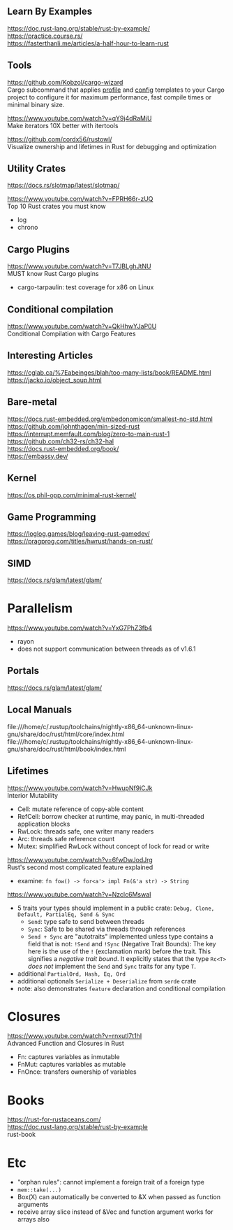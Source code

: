 ## Learn By Examples
https://doc.rust-lang.org/stable/rust-by-example/  
https://practice.course.rs/  
https://fasterthanli.me/articles/a-half-hour-to-learn-rust  

## Tools
https://github.com/Kobzol/cargo-wizard  
Cargo subcommand that applies [profile](https://doc.rust-lang.org/cargo/reference/profiles.html) and [config](https://doc.rust-lang.org/cargo/reference/config.html#configuration-format) templates to your Cargo project to configure it for maximum performance, fast compile times or minimal binary size.  

https://www.youtube.com/watch?v=qY9j4dRaMjU  
Make iterators 10X better with itertools  

https://github.com/cordx56/rustowl/  
Visualize ownership and lifetimes in Rust for debugging and optimization  

## Utility Crates
https://docs.rs/slotmap/latest/slotmap/  

https://www.youtube.com/watch?v=FPRH66r-zUQ  
Top 10 Rust crates you must know
* log
* chrono

## Cargo Plugins
https://www.youtube.com/watch?v=T7JBLghJtNU  
MUST know Rust Cargo plugins
* cargo-tarpaulin: test coverage for x86 on Linux

## Conditional compilation
https://www.youtube.com/watch?v=QkHhwYJaP0U  
Conditional Compilation with Cargo Features

## Interesting Articles
https://cglab.ca/%7Eabeinges/blah/too-many-lists/book/README.html  
https://jacko.io/object_soup.html  

## Bare-metal
https://docs.rust-embedded.org/embedonomicon/smallest-no-std.html  
https://github.com/johnthagen/min-sized-rust  
https://interrupt.memfault.com/blog/zero-to-main-rust-1  
https://github.com/ch32-rs/ch32-hal  
https://docs.rust-embedded.org/book/  
https://embassy.dev/  

## Kernel
https://os.phil-opp.com/minimal-rust-kernel/  

## Game Programming
https://loglog.games/blog/leaving-rust-gamedev/  
https://pragprog.com/titles/hwrust/hands-on-rust/    

## SIMD
https://docs.rs/glam/latest/glam/  

# Parallelism
https://www.youtube.com/watch?v=YxG7PhZ3fb4  
* rayon
* does not support communication between threads as of v1.6.1

## Portals
https://docs.rs/glam/latest/glam/  

## Local Manuals
 file:///home/c/.rustup/toolchains/nightly-x86_64-unknown-linux-gnu/share/doc/rust/html/core/index.html  
 file:///home/c/.rustup/toolchains/nightly-x86_64-unknown-linux-gnu/share/doc/rust/html/book/index.html  

## Lifetimes
https://www.youtube.com/watch?v=HwupNf9iCJk  
Interior Mutability  
* Cell: mutate reference of copy-able content  
* RefCell: borrow checker at runtime, may panic, in multi-threaded application blocks  
* RwLock: threads safe, one writer many readers  
* Arc: threads safe reference count  
* Mutex: simplified RwLock without concept of lock for read or write  

https://www.youtube.com/watch?v=6fwDwJodJrg  
Rust's second most complicated feature explained  
* examine: `fn fow() -> for<a'> impl Fn(&'a str) -> String`  

https://www.youtube.com/watch?v=Nzclc6MswaI  
* 5 traits your types should implement in a public crate: `Debug, Clone, Default, PartialEq, Send & Sync`
	* `Send`: type safe to send between  threads  
	* `Sync`: Safe to be shared via threads through references  
	* `Send + Sync` are "autotraits" implemented unless type contains a field that is not:
		`!Send` and `!Sync` (Negative Trait Bounds): The key here is the use of the `!` (exclamation mark) before the trait. This signifies a _negative trait bound_. It explicitly states that the type `Rc<T>` _does not_ implement the `Send` and `Sync` traits for any type `T`.
* additional  `PartialOrd, Hash, Eq, Ord`  
* additional optionals `Serialize + Deserialize` from `serde` crate
* note: also demonstrates `feature` declaration and conditional compilation
# Closures
https://www.youtube.com/watch?v=rnxutl7t1hI  
Advanced Function and Closures in Rust
* Fn: captures variables as inmutable
* FnMut: captures variables as mutable
* FnOnce: transfers ownership of variables

# Books
https://rust-for-rustaceans.com/  
https://doc.rust-lang.org/stable/rust-by-example  
rust-book  

# Etc
* "orphan rules": cannot implement a foreign trait of a foreign type
* `mem::take(...)`
* Box(X) can automatically be converted to &X when passed as function arguments
* receive array slice instead of &Vec and function argument works for arrays also
